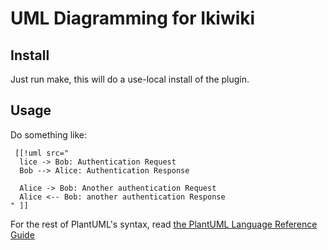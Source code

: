 UML Diagramming for Ikiwiki
===========================

Install
-------

Just run make, this will do a use-local install of the plugin.

Usage
-----

Do something like:

     [[!uml src="
      lice -> Bob: Authentication Request
      Bob --> Alice: Authentication Response

      Alice -> Bob: Another authentication Request
      Alice <-- Bob: another authentication Response
    " ]]

For the rest of PlantUML's syntax, read [the PlantUML Language Reference Guide](http://downloads.sourceforge.net/project/plantuml/PlantUML%20Language%20Reference%20Guide.pdf)


